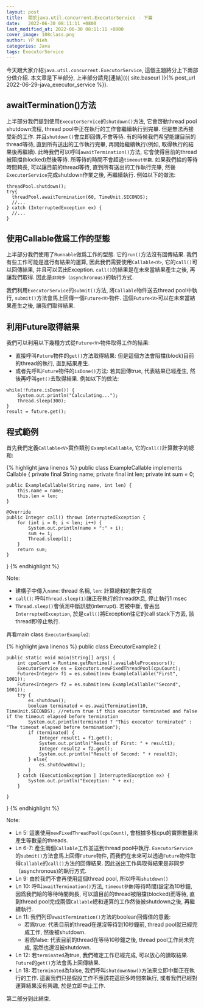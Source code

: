 ```yaml
---
layout: post
title:  關於java.util.concurrent.ExecutorService - 下篇
date:   2022-06-30 08:11:11 +0800
last_modified_at: 2022-06-30 08:11:11 +0800
cover_image: 108class.png
author: YP Nieh
categories: Java
tags: ExecutorService
---
```


今天跟大家介紹`java.util.concurrent.ExecutorService`,  這個主題將分上下兩部分做介紹. 本文章是下半部分, 上半部分請見[連結]({{ site.baseurl }}{% post_url 2022-06-29-java_executor_service %}).

## awaitTermination()方法

上半部分我們提到使用`ExecutorService`的`shutdown()`方法, 它會啓動thread pool shutdown流程, thread pool中正在執行的工作會繼續執行到完畢. 但是無法再接受新的工作. 并且`shutdown()`會立即回傳,不會等待. 有的時候我們希望能讓目前的thread等待, 直到所有送出的工作執行完畢, 再開始繼續執行(例如, 取得執行的結果後再繼續). 此時我們可以呼叫`awaitTermination()`方法, 它會使得目前的thread被阻擋(blocked)然後等待. 所等待的時間不會超過`timeout參數`. 如果我們給的等待時間夠長, 可以讓目前的thread等待, 直到所有送出的工作執行完畢, 然後`ExecutorService`完成shutdown作業之後, 再繼續執行. 例如以下的做法:

```
threadPool.shutdown();
try{
  threadPool.awaitTermination(60, TimeUnit.SECONDS);
  //...
} catch (InterruptedException ex) {
  //...
}
```

## 使用Callable<V>做爲工作的型態

上半部分我們使用了`Runnable`做爲工作的型態. 它的`run()`方法沒有回傳結果. 我們有些工作可能是進行有結果的運算, 因此我們需要使用`Callable<V>`, 它的`call()`可以回傳結果, 并且可以丟出Exception. `call()`的結果是在未來當結果產生之後, 再讓我們取得. 因此是`非同步（asynchronous)`的執行方式. 

我們利用`ExecutorService`的`submit()`方法, 將`Callable`物件送去thread pool中執行,  `submit()`方法會馬上回傳一個`Future<V>`物件. 這個`Future<V>`可以在未來當結果產生之後, 讓我們取得結果. 

## 利用Future<V>取得結果

我們可以利用以下幾種方式從`Future<V>`物件取得工作的結果:
- 直接呼叫`Future`物件的`get()`方法取得結果: 但是這個方法會阻擋(block)目前的thread的執行, 直到結果產生. 
- 或者先呼叫`Future`物件的`isDone()`方法: 若其回傳true, 代表結果已經產生, 然後再呼叫`get()`去取得結果. 例如以下的做法:

```
while(!future.isDone()) {
    System.out.println("Calculating...");
    Thread.sleep(300);
}
result = future.get();
```


## 程式範例

首先我們定義`Callable<V>`實作類別 `ExampleCallable`, 它的`call()`計算數字的總和:

{% highlight java linenos %}
public class ExampleCallable implements Callable<Integer> {
    private final String name;
    private final int len;
    private int sum = 0;

    public ExampleCallable(String name, int len) {
        this.name = name;
        this.len = len;
    }

    @Override
    public Integer call() throws InterruptedException {
        for (int i = 0; i < len; i++) {
            System.out.println(name + ":" + i);
            sum += i;
            Thread.sleep(1);
        }
        return sum;
    }
}
{% endhighlight %}

Note:
- 建構子中傳入`name`: thread 名稱, `len`: 計算總和的數字長度
- `call()`: 呼叫`Thread.sleep(1)`讓正在執行的thread休息, 停止執行1 msec
- `Thread.sleep()`會偵測中斷訊號(interrupt). 若被中斷, 會丟出`InterruptedException`, 於是`call()`將Exception往它的call stack下方丟, 該thread即停止執行.

再看main class `ExecutorExample2`:

{% highlight java linenos %}
public class ExecutorExample2 {

    public static void main(String[] args) {
        int cpuCount = Runtime.getRuntime().availableProcessors();
        ExecutorService es = Executors.newFixedThreadPool(cpuCount);
        Future<Integer> f1 = es.submit(new ExampleCallable("First", 1001));
        Future<Integer> f2 = es.submit(new ExampleCallable("Second", 1001));
        try {
            es.shutdown();
            boolean terminated = es.awaitTermination(10, TimeUnit.SECONDS); //return true if this executor terminated and false if the timeout elapsed before termination
            System.out.println(terminated ? "This executor terminated" : "The timeout elapsed before termination");
            if (terminated) {
                Integer result1 = f1.get();
                System.out.println("Result of First: " + result1);
                Integer result2 = f2.get();
                System.out.println("Result of Second: " + result2);
            } else{
                es.shutdownNow();
            }
        } catch (ExecutionException | InterruptedException ex) {
            System.out.println("Exception: " + ex);
        }

    }
}
{% endhighlight %}

Note:
- Ln 5: 這裏使用`newFixedThreadPool(cpuCount)`, 會根據多核cpu的實際數量來產生等數量的threads. 
- Ln 6-7: 產生兩個`Callable`工作並送到thread pool中執行. `ExecutorService`的`submit()`方法會馬上回傳`Future`物件, 而我們在未來可以透過`Future`物件取得`Callable`的`call()`方法的回傳結果. 因此送出工作與取得結果是非同步（asynchronous)的執行方式. 
- Ln 9: 由於我們不會再使用這個thread pool, 所以呼叫`shutdown()`
- Ln 10: 呼叫`awaitTermination()`方法, `timeout參數`(等待時間)設定為10秒鐘, 因爲我們給的等待時間夠長, 可以讓目前的thread被阻擋(blocked)而等待, 直到thread pool完成兩個`Callable`總和運算的工作然後被shutdown之後, 再繼續執行. 
- Ln 11: 我們列印`awaitTermination()`方法的boolean回傳值的意義:
  - 若爲true: 代表目前的thread在還沒等待到10秒鐘前, thread pool就已經完成工作, 然後被shutdown. 
  - 若爲false: 代表目前的thread在等待10秒鐘之後, thread pool工作尚未完成, 當然也還沒被shutdown. 
- Ln 12: 若`terminated`為true, 我們確定工作已經完成, 可以放心的讀取結果. `Future`的`get()`方法會馬上回傳結果. 
- Ln 18: 若`terminated`為false, 我們呼叫`shutdownNow()`方法來立即中斷正在執行的工作. 這裏我們只是假設工作不應該花這麽多時間來執行, 或者我們已經對運算結果沒有興趣, 於是立即中止工作. 
 
第二部分到此結束.
